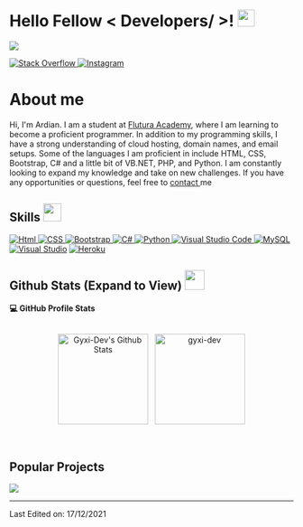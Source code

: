 <h1> Hello Fellow < Developers/ >! <img src = "https://raw.githubusercontent.com/MartinHeinz/MartinHeinz/master/wave.gif" width = 30px> </h1>
<p align='center'>
</p>

<p>
  <a href="https://github.com/DenverCoder1/readme-typing-svg"><img src="https://readme-typing-svg.herokuapp.com?&font=IBM+Plex+Sans&color=abcdef&size=20&lines=Welcome+to+my+GitHub+Profile!;I'm+a+17+yo+Programmer;I'm+a+Computer+Science+engineer" /></a>
</p>

   <a href="https://stackoverflow.com/users/19505084/g1xls" target="_blank">
    <img alt="Stack Overflow" src="https://img.shields.io/badge/Stack_Overflow-FE7A16?style=for-the-badge&logo=stack-overflow&logoColor=white">
  </a>  
  <a href="https://instagram.com/_ardiansyla" target="_blank">
    <img alt="Instagram" src="https://img.shields.io/badge/Instagram-%23E4405F.svg?style=for-the-badge&logo=Instagram&logoColor=white">
  </a>  

# About me
 
  Hi, I'm Ardian.
  I am a student at <a href="https://www.flutura-academy.com/" target="_blank"> Flutura Academy</a>, where I am learning to become a proficient programmer.
  In addition to my programming skills, I have a strong understanding of cloud hosting, domain names, and email setups.
  Some of the languages I am proficient in include HTML, CSS, Bootstrap, C# and a little bit of VB.NET, PHP, and Python.
  I am constantly looking to expand my knowledge and take on new challenges.
  If you have any opportunities or questions, feel free to <a href="mailto: ars.3@yahoo.com" target="_blank">contact </a>me

<h2> Skills <img src = "https://media2.giphy.com/media/QssGEmpkyEOhBCb7e1/giphy.gif?cid=ecf05e47a0n3gi1bfqntqmob8g9aid1oyj2wr3ds3mg700bl&rid=giphy.gif" width = 32px> </h2>
<a href="https://html.spec.whatwg.org/multipage/" target="_blank"> 
    <img alt="Html" src="https://img.shields.io/badge/html5-%23E34F26.svg?style=for-the-badge&logo=html5&logoColor=white">
  </a>

   <a href="https://en.wikipedia.org/wiki/CSS" target="_blank">
    <img alt="CSS" src="https://img.shields.io/badge/css3-%231572B6.svg?style=for-the-badge&logo=css3&logoColor=white">
  </a>
  
   <a href="https://getbootstrap.com/" target="_blank">
    <img alt="Bootstrap" src="https://img.shields.io/badge/bootstrap-%23563D7C.svg?style=for-the-badge&logo=bootstrap&logoColor=white">
  </a>

   <a href="https://learn.microsoft.com/en-us/dotnet/csharp/" target="_blank">
    <img alt="C#" src="https://img.shields.io/badge/c%23-%23239120.svg?style=for-the-badge&logo=c-sharp&logoColor=white">
  </a>
  
   <a href="https://www.python.org" target="_blank">
    <img alt="Python" src="https://img.shields.io/badge/Python-3776AB?style=for-the-badge&logo=python&logoColor=white">
  </a>
  
   <a href="https://code.visualstudio.com/" target="_blank">
    <img alt="Visual Studio Code" src="https://img.shields.io/badge/Visual%20Studio%20Code-0078d7.svg?style=for-the-badge&logo=visual-studio-code&logoColor=white">
  </a>
<a href="https://www.mysql.com/"><img alt="MySQL" src="https://img.shields.io/badge/Microsoft%20SQL%20Server-CC2927?style=for-the-badge&logo=microsoft%20sql%20server&logoColor=white"></a>
<a href="https://visualstudio.microsoft.com/"><img alt="Visual Studio" src="https://img.shields.io/badge/Visual%20Studio-5C2D91.svg?style=for-the-badge&logo=visual-studio&logoColor=white"></a>
<a href="https://www.heroku.com/"><img alt="Heroku" src="https://img.shields.io/badge/Heroku-430098?style=for-the-badge&logo=heroku&logoColor=white"></a>

<h2> Github Stats (Expand to View) <img src = "https://i.pinimg.com/originals/65/c4/f4/65c4f452571be1261e9c623f7da488ac.gif" width = 35px> </h2>

  <summary><b>💻 GitHub Profile Stats</b></summary>
  <br>
  <p align="center">
    <a href="https://github.com/anuraghazra/github-readme-stats"><img alt="Gyxi-Dev's Github Stats" src="https://github-readme-stats.vercel.app/api?username=gyxi-dev&show_icons=true&count_private=true&theme=algolia" height="160px"/></a>
  &nbsp;
	  <img src="https://github-readme-stats.vercel.app/api/top-langs?username=gyxi-dev&show_icons=true&locale=en&layout=compact&theme=algolia" alt="gyxi-dev" height="160px"/>
  </p>


<br/>

## Popular Projects
<a href="https://github.com/gyxi-dev/iFollow">
  <img align="center" src="https://github-readme-stats.anuraghazra1.vercel.app/api/pin/?username=gyxi-dev&repo=iFollow&theme=onedark" />
</a>  

----------------------------------------------------------------------
Last Edited on: 17/12/2021
